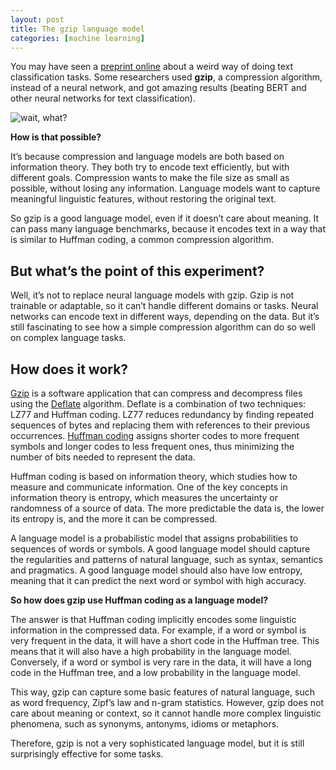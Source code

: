 ```yaml
---
layout: post
title: The gzip language model
categories: [machine learning]
---
```


You may have seen a [preprint online](https://arxiv.org/pdf/2212.09410.pdf) about a weird way of doing text classification tasks. Some researchers used __gzip__, a compression algorithm, instead of a neural network, and got amazing results (beating BERT and other neural networks for text classification).

![wait, what?](https://media.tenor.com/EksWJ-xY5EsAAAAM/wait-what.gif)

__How is that possible?__

It’s because compression and language models are both based on information theory. They both try to encode text efficiently, but with different goals. Compression wants to make the file size as small as possible, without losing any information. Language models want to capture meaningful linguistic features, without restoring the original text.

So gzip is a good language model, even if it doesn’t care about meaning. It can pass many language benchmarks, because it encodes text in a way that is similar to Huffman coding, a common compression algorithm.

## But what’s the point of this experiment?

Well, it’s not to replace neural language models with gzip. Gzip is not trainable or adaptable, so it can’t handle different domains or tasks. Neural networks can encode text in different ways, depending on the data. But it’s still fascinating to see how a simple compression algorithm can do so well on complex language tasks.

## How does it work?

[Gzip](https://en.wikipedia.org/wiki/Gzip) is a software application that can compress and decompress files using the [Deflate](https://en.wikipedia.org/wiki/Deflate) algorithm. Deflate is a combination of two techniques: LZ77 and Huffman coding. LZ77 reduces redundancy by finding repeated sequences of bytes and replacing them with references to their previous occurrences. [Huffman coding](https://en.wikipedia.org/wiki/Huffman_coding) assigns shorter codes to more frequent symbols and longer codes to less frequent ones, thus minimizing the number of bits needed to represent the data.

Huffman coding is based on information theory, which studies how to measure and communicate information. One of the key concepts in information theory is entropy, which measures the uncertainty or randomness of a source of data. The more predictable the data is, the lower its entropy is, and the more it can be compressed.

A language model is a probabilistic model that assigns probabilities to sequences of words or symbols. A good language model should capture the regularities and patterns of natural language, such as syntax, semantics and pragmatics. A good language model should also have low entropy, meaning that it can predict the next word or symbol with high accuracy.

__So how does gzip use Huffman coding as a language model?__

The answer is that Huffman coding implicitly encodes some linguistic information in the compressed data. For example, if a word or symbol is very frequent in the data, it will have a short code in the Huffman tree. This means that it will also have a high probability in the language model. Conversely, if a word or symbol is very rare in the data, it will have a long code in the Huffman tree, and a low probability in the language model.

This way, gzip can capture some basic features of natural language, such as word frequency, Zipf’s law and n-gram statistics. However, gzip does not care about meaning or context, so it cannot handle more complex linguistic phenomena, such as synonyms, antonyms, idioms or metaphors.

Therefore, gzip is not a very sophisticated language model, but it is still surprisingly effective for some tasks.
